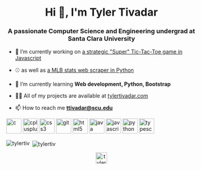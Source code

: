 <h1 align="center">Hi 👋, I'm Tyler Tivadar</h1>
<h3 align="center">A passionate Computer Science and Engineering undergrad at Santa Clara University</h3>

- 📌 I’m currently working on [a strategic "Super" Tic-Tac-Toe game in Javascript](https://github.com/tylertiv/SuperTicTacToe)

- ⚾️ as well as [a MLB stats web scraper in Python](https://github.com/tylertiv/MLB-Stats)

- 🌱 I’m currently learning **Web development, Python, Bootstrap**

- 👨‍💻 All of my projects are available at [tylertivadar.com](tylertivadar.com)

- 📫 How to reach me **ttivadar@scu.edu**

<p align="left"><img src="https://devicons.github.io/devicon/devicon.git/icons/c/c-original.svg" alt="c" width="40" height="40"/> <img src="https://devicons.github.io/devicon/devicon.git/icons/cplusplus/cplusplus-original.svg" alt="cplusplus" width="40" height="40"/> <img src="https://devicons.github.io/devicon/devicon.git/icons/css3/css3-original-wordmark.svg" alt="css3" width="40" height="40"/> <img src="https://www.vectorlogo.zone/logos/git-scm/git-scm-icon.svg" alt="git" width="40" height="40"/> <img src="https://devicons.github.io/devicon/devicon.git/icons/html5/html5-original-wordmark.svg" alt="html5" width="40" height="40"/> <img src="https://devicons.github.io/devicon/devicon.git/icons/java/java-original-wordmark.svg" alt="java" width="40" height="40"/> <img src="https://devicons.github.io/devicon/devicon.git/icons/javascript/javascript-original.svg" alt="javascript" width="40" height="40"/> <img src="https://devicons.github.io/devicon/devicon.git/icons/python/python-original.svg" alt="python" width="40" height="40"/> <img src="https://devicons.github.io/devicon/devicon.git/icons/typescript/typescript-original.svg" alt="typescript" width="40" height="40"/></p><p><img align="left" src="https://github-readme-stats.vercel.app/api/top-langs/?username=tylertiv&layout=compact&hide=html" alt="tylertiv" /></p>

<p>&nbsp;<img align="center" src="https://github-readme-stats.vercel.app/api?username=tylertiv&show_icons=true" alt="tylertiv" /></p>

<p align="center">
<a href="https://linkedin.com/in/tylertivadar" target="blank"><img align="center" src="https://cdn.jsdelivr.net/npm/simple-icons@3.0.1/icons/linkedin.svg" alt="tylertivadar" height="30" width="30" /></a>
</p>
